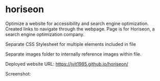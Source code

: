 # horiseon
Optimize a website for accessibility and search engine optimization. Created links to navigate through the webpage. Page is for Horiseon, a search engine optimization company. 

Separate CSS Stylesheet for multiple elements included in file

Separate images folder to internally reference images within file.

Deployed website URL: https://jvit1985.github.io/horiseon/

Screenshot:
